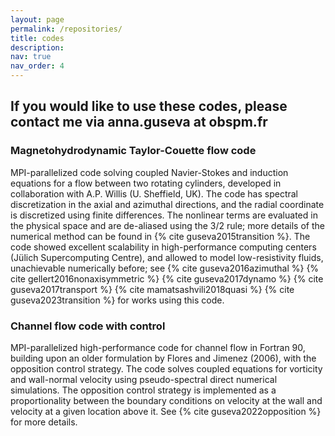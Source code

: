 ```yaml
---
layout: page
permalink: /repositories/
title: codes
description: 
nav: true
nav_order: 4
---
```


## **If you would like to use these codes, please contact me via anna.guseva at obspm.fr**

### Magnetohydrodynamic Taylor-Couette flow code

MPI-parallelized code solving coupled Navier-Stokes and induction equations for a flow between two rotating cylinders, developed in collaboration with A.P. Willis (U. Sheffield, UK). The code has spectral discretization in the axial and azimuthal directions, and the radial coordinate is discretized using finite differences. The nonlinear terms are evaluated in the physical space and are de-aliased using the 3/2 rule; more details of the numerical method can be found in {% cite guseva2015transition %}. The code showed excellent scalability in high-performance computing centers (Jülich Supercomputing Centre), and allowed to model low-resistivity fluids, unachievable numerically before; see {% cite guseva2016azimuthal %} {% cite gellert2016nonaxisymmetric %} {% cite guseva2017dynamo %} {% cite guseva2017transport %} {% cite mamatsashvili2018quasi %} {% cite guseva2023transition %} for works using this code.


### Channel flow code with control

MPI-parallelized high-performance code for channel flow in Fortran 90, building upon an older formulation by Flores and Jimenez (2006), with the opposition control strategy. The code solves coupled equations for vorticity and wall-normal velocity using pseudo-spectral direct numerical simulations. The opposition control strategy is implemented as a proportionality between the boundary conditions on velocity at the wall and velocity at a given location above it. See {% cite guseva2022opposition %} for more details.

